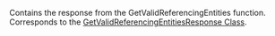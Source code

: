 Contains the response from the GetValidReferencingEntities function. 
Corresponds to the [GetValidReferencingEntitiesResponse Class](https://msdn.microsoft.com/library/microsoft.xrm.sdk.messages.getvalidreferencingentitiesresponse.aspx).
